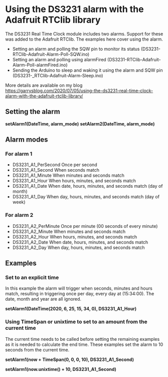 # Using the DS3231 alarm with the Adafruit RTClib library

The DS3231 Real Time Clock module includes two alarms. Support for these was added to the Adafruit RTClib. The examples here cover using the alarm.

 - Setting an alarm and polling the SQW pin to monitor its status (DS3231-RTClib-Adafruit-Alarm-Poll-SQW.ino)
 - Setting an alarm and polling using alarmFired (DS3231-RTClib-Adafruit-Alarm-Poll-alarmFired.ino)
 - Sending the Arduino to sleep and waking it using the alarm and SQW pin (DS3231-_RTClib-Adafruit-Alarm-Sleep.ino)

More details are available on my blog https://garrysblog.com/2020/07/05/using-the-ds3231-real-time-clock-alarm-with-the-adafruit-rtclib-library/

## Setting the alarm
**setAlarm1(DateTime, alarm_mode)**
**setAlarm2(DateTime, alarm_mode)**

## Alarm modes  
### For alarm 1
 - DS3231_A1_PerSecond     Once per second
 - DS3231_A1_Second        When seconds match
 - DS3231_A1_Minute        When minutes and seconds match
 - DS3231_A1_Hour          When hours, minutes, and seconds match
 - DS3231_A1_Date          When date, hours, minutes, and seconds match (day of month)
 - DS3231_A1_Day           When day, hours, minutes, and seconds match (day of week)

### For alarm 2
 - DS3231_A2_PerMinute     Once per minute (00 seconds of every minute)
 - DS3231_A2_Minute        When minutes and seconds match
 - DS3231_A2_Hour          When hours, minutes, and seconds match
 - DS3231_A2_Date          When date, hours, minutes, and seconds match
 - DS3231_A2_Day           When day, hours, minutes, and seconds match

## Examples
### Set to an explicit time
In this example the alarm will trigger when seconds, minutes and hours match, resulting in triggering once per day, every day at (15:34:00). The date, month and year are all ignored.

**setAlarm1(DateTime(2020, 6, 25, 15, 34, 0), DS3231_A1_Hour)**

### Using TimeSpan or unixtime to set to an amount from the current time
The current time needs to be called before setting the remaining examples as it is needed to calculate the end time. These examples set the alarm to 10 seconds from the current time.

**setAlarm1(now + TimeSpan(0, 0, 0, 10), DS3231_A1_Second)**

**setAlarm1(now.unixtime() + 10, DS3231_A1_Second)**
